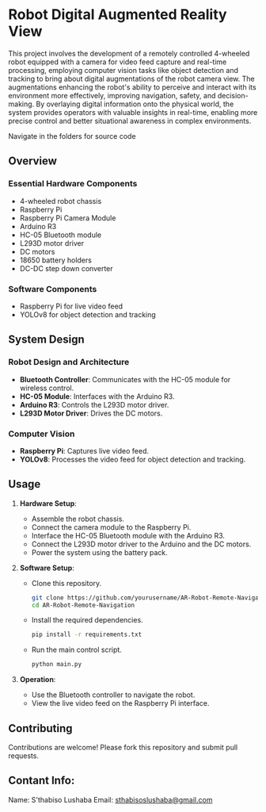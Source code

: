 # Robot Digital Augmented Reality View

This project involves the development of a remotely controlled 4-wheeled robot equipped with a camera for video feed capture and real-time processing, employing computer vision tasks like object detection and tracking to bring about digital augmentations of the robot camera view. The augmentations enhancing the robot's ability to perceive and interact with its environment more effectively, improving navigation, safety, and decision-making. By overlaying digital information onto the physical world, the system provides operators with valuable insights in real-time, enabling more precise control and better situational awareness in complex environments. 

Navigate in the folders for source code

## Overview

### Essential Hardware Components
- 4-wheeled robot chassis
- Raspberry Pi
- Raspberry Pi Camera Module
- Arduino R3
- HC-05 Bluetooth module
- L293D motor driver
- DC motors
- 18650 battery holders
- DC-DC step down converter

### Software Components
- Raspberry Pi for live video feed
- YOLOv8 for object detection and tracking

## System Design

### Robot Design and Architecture
- **Bluetooth Controller**: Communicates with the HC-05 module for wireless control.
- **HC-05 Module**: Interfaces with the Arduino R3.
- **Arduino R3**: Controls the L293D motor driver.
- **L293D Motor Driver**: Drives the DC motors.

### Computer Vision
- **Raspberry Pi**: Captures live video feed.
- **YOLOv8**: Processes the video feed for object detection and tracking.




## Usage

1. **Hardware Setup**:
   - Assemble the robot chassis.
   - Connect the camera module to the Raspberry Pi.
   - Interface the HC-05 Bluetooth module with the Arduino R3.
   - Connect the L293D motor driver to the Arduino and the DC motors.
   - Power the system using the battery pack.

2. **Software Setup**:
   - Clone this repository.
     ```sh
     git clone https://github.com/yourusername/AR-Robot-Remote-Navigation.git
     cd AR-Robot-Remote-Navigation
     ```
   - Install the required dependencies.
     ```sh
     pip install -r requirements.txt
     ```
   - Run the main control script.
     ```sh
     python main.py
     ```

3. **Operation**:
   - Use the Bluetooth controller to navigate the robot.
   - View the live video feed on the Raspberry Pi interface.

## Contributing

Contributions are welcome! Please fork this repository and submit pull requests.

## Contant Info:
Name: S'thabiso Lushaba
Email: sthabisoslushaba@gmail.com
